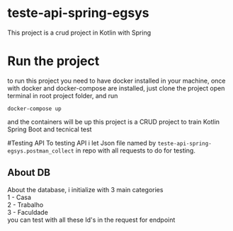 # teste-api-spring-egsys
This project is a crud project in Kotlin with Spring

# Run the project
to run this project you need to have docker installed in your machine, once with docker and docker-compose are installed, just clone the project 
open terminal in root project folder, and run

```
docker-compose up 
```
and the containers will be up
this project is a CRUD project to train Kotlin Spring Boot and tecnical test 

#Testing API
To testing API i let Json file named by ```teste-api-spring-egsys.postman_collect```
in repo with all requests to do for testing.

## About DB
About the database, i initialize with 3 main categories <br>
1 - Casa<br>
2 - Trabalho<br>
3 - Faculdade<br>
you can test with all these Id's in the request for endpoint



